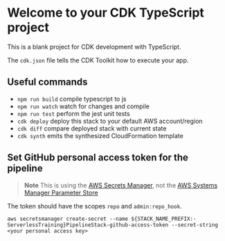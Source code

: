 # Welcome to your CDK TypeScript project

This is a blank project for CDK development with TypeScript.

The `cdk.json` file tells the CDK Toolkit how to execute your app.

## Useful commands

- `npm run build` compile typescript to js
- `npm run watch` watch for changes and compile
- `npm run test` perform the jest unit tests
- `cdk deploy` deploy this stack to your default AWS account/region
- `cdk diff` compare deployed stack with current state
- `cdk synth` emits the synthesized CloudFormation template

## Set GitHub personal access token for the pipeline

> **Note**
> This is using the [AWS Secrets Manager](https://aws.amazon.com/secrets-manager/), not the [AWS Systems Manager Parameter Store](https://docs.aws.amazon.com/systems-manager/latest/userguide/systems-manager-parameter-store.html)

The token should have the scopes `repo` and `admin:repo_hook`.

    aws secretsmanager create-secret --name ${STACK_NAME_PREFIX:-ServerlessTraining}PipelineStack-github-access-token --secret-string <your personal access key>
